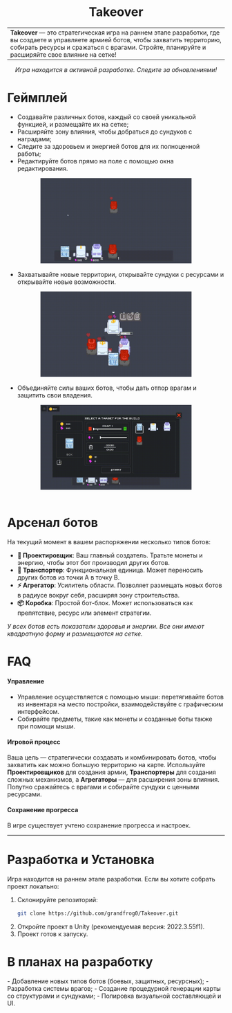 <div align="center">
    <h1>Takeover</h1>
</div>

<table style="margin-left: auto; margin-right: auto; width: 100%; border: none;">
<tr>
    <td style="text-align: left; vertical-align: middle; width: 70%; border: none;">
        <strong>Takeover</strong> — это стратегическая игра на раннем этапе разработки, где вы создаете и управляете армией ботов, чтобы захватить территорию, собирать ресурсы и сражаться с врагами. Стройте, планируйте и расширяйте свое влияние на сетке!
    </td>
</tr>
</table>

<div align="center">
    <i>Игра находится в активной разработке. Следите за обновлениями!</i>
</div>

<div align="left">
    <h1>Геймплей</h1>
</div>

- Создавайте различных ботов, каждый со своей уникальной функцией, и размещайте их на сетке;
- Расширяйте зону влияния, чтобы добраться до сундуков с наградами;
- Следите за здоровьем и энергией ботов для их полноценной работы;
- Редактируйте ботов прямо на поле с помощью окна редактирования.

<div align="center">
    <!-- Замените gameplay1.gif на ваш гифкой или скриншотом -->
    <img src="README/gameplay1.gif" alt="Размещение ботов на сетке" width="350"/>
</div>

- Захватывайте новые территории, открывайте сундуки с ресурсами и открывайте новые возможности.

<div align="center">
    <!-- Замените gameplay2.gif на ваш гифкой или скриншотом -->
    <img src="README/gameplay2.gif" alt="Захват территории" width="350"/>
</div>

- Объединяйте силы ваших ботов, чтобы дать отпор врагам и защитить свои владения.

<div align="center">
    <!-- Замените gameplay3.gif на ваш гифкой или скриншотом -->
    <img src="README/gameplay3.gif" alt="Сражение с врагами" width="350"/>
</div>

<div align="center">⠀</div>

<div align="left">
    <h1>Арсенал ботов</h1>
</div>

На текущий момент в вашем распоряжении несколько типов ботов:

- **🤖 Проектировщик**: Ваш главный создатель. Тратьте монеты и энергию, чтобы этот бот производил других ботов.
- **🚚 Транспортер**: Функциональная единица. Может переносить других ботов из точки А в точку В.
- **⚡ Агрегатор**: Усилитель области. Позволяет размещать новых ботов в радиусе вокруг себя, расширяя зону строительства.
- **📦 Коробка**: Простой бот-блок. Может использоваться как препятствие, ресурс или элемент стратегии.

*У всех ботов есть показатели здоровья и энергии. Все они имеют квадратную форму и размещаются на сетке.*

<div align="left">
    <h1>FAQ</h1>
</div>

#### Управление
- Управление осуществляется с помощью мыши: перетягивайте ботов из инвентаря на место постройки, взаимодействуйте с графическим интерфейсом.
- Собирайте предметы, такие как монеты и созданные боты также при помощи мыши.

#### Игровой процесс
Ваша цель — стратегически создавать и комбинировать ботов, чтобы захватить как можно большую территорию на карте. Используйте **Проектировщиков** для создания армии, **Транспортеры** для создания сложных механизмов, а **Агрегаторы** — для расширения зоны влияния. Попутно сражайтесь с врагами и собирайте сундуки с ценными ресурсами.

#### Сохранение прогресса
В игре существует учтено сохранение прогресса и настроек.

---

<div align="left">
    <h1>Разработка и Установка</h1>
</div>

<div align="left">
Игра находится на раннем этапе разработки. Если вы хотите собрать проект локально:

1. Склонируйте репозиторий:
   ```bash
   git clone https://github.com/grandfrog0/Takeover.git
2. Откройте проект в Unity (рекомендуемая версия: 2022.3.55f1).
3. Проект готов к запуску.

</div><div align="left"> <h1>В планах на разработку</h1> </div>
- Добавление новых типов ботов (боевых, защитных, ресурсных);
- Разработка системы врагов;
- Создание процедурной генерации карты со структурами и сундуками;
- Полировка визуальной составляющей и UI.